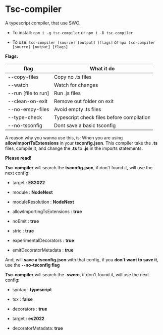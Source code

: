   

# Tsc-compiler

A typescript compiler, that use SWC.

  

- To install: `npm i -g tsc-compiler` or `npm i -D tsc-compiler`

  

- To use: `tsc-compiler [source] [output] [flags]` or `npx tsc-compiler [source] [output] [flags]`

  

**Flags:**

|flag| What it do |
|--------------|--|
| --copy-files | Copy no .ts files |
| --watch | Watch for changes |
| --run [file to run] | Run .js files |
| --clean-on-exit | Remove out folder on exit |
| --no-empy-files | Avoid empty .ts files |
| --type-check | Typescript check files before compilation |
| --no-tsconfig | Dont save a basic tsconfig |
  

A reason why you wanna use this, is: When you are using **allowImportTsExtensions** in your **tsconfig.json**. This compiler take the **.ts** files, compile it, and change the **.ts** to **.js** in the imports statements.

  

**Please read!**

  

**Tsc-compiler** will search the **tsconfig.json**, if don't found it, will use the next config:

- target : **ES2022**

- module : **NodeNext**

- moduleResolution : **NodeNext**

- allowImportingTsExtensions : **true**

- noEmit : **true**

- stric : **true**

- experimentalDecorators : **true**

- emitDecoratorMetadata : **true**

  

And, will **save a tsconfig.json** with that config, if you **don't want to save it**, use the **--no-tsconfig flag**

  

**Tsc-compiler** will search the **.swcrc**, if don't found it, will use the next config:

  

- syntax : **typescript**

- tsx : **false**

- decorators : **true**

- target : **es2022**

- decoratorMetadata: **true**